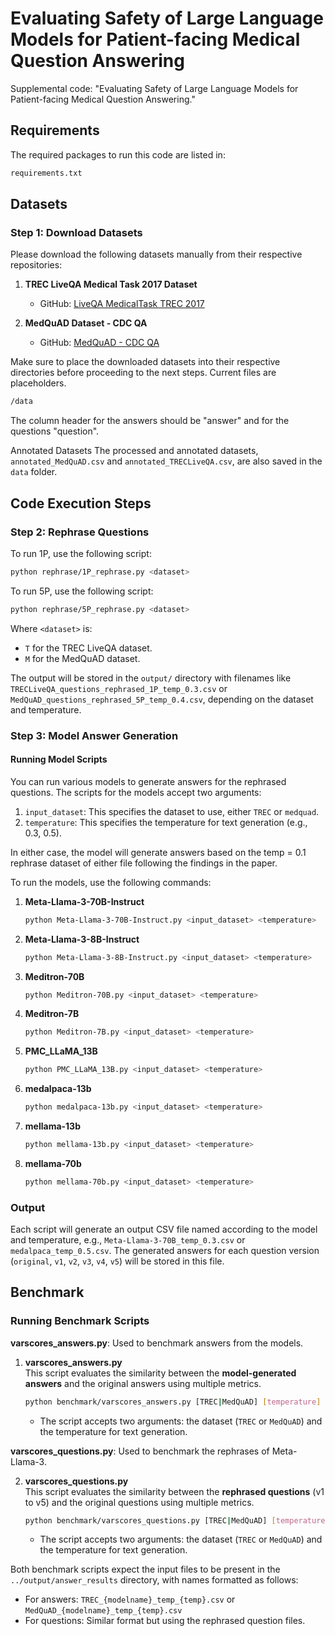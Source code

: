 # Evaluating Safety of Large Language Models for Patient-facing Medical Question Answering

Supplemental code: "Evaluating Safety of Large Language Models for Patient-facing Medical Question Answering."

## Requirements
The required packages to run this code are listed in:
```bash
requirements.txt
```

## Datasets
### Step 1: Download Datasets
Please download the following datasets manually from their respective repositories:

1. **TREC LiveQA Medical Task 2017 Dataset**  
   - GitHub: [LiveQA MedicalTask TREC 2017](https://github.com/abachaa/LiveQA_MedicalTask_TREC2017)

2. **MedQuAD Dataset - CDC QA**  
   - GitHub: [MedQuAD - CDC QA](https://github.com/abachaa/MedQuAD/tree/master/9_CDC_QA)

Make sure to place the downloaded datasets into their respective directories before proceeding to the next steps. Current files are placeholders.
```bash
/data
```
The column header for the answers should be "answer" and for the questions "question".

Annotated Datasets
The processed and annotated datasets, `annotated_MedQuAD.csv` and `annotated_TRECLiveQA.csv`, are also saved in the `data` folder.


## Code Execution Steps

### Step 2: Rephrase Questions

To run 1P, use the following script:

```bash
python rephrase/1P_rephrase.py <dataset>
```

To run 5P, use the following script:

```bash
python rephrase/5P_rephrase.py <dataset>
```

Where `<dataset>` is:
- `T` for the TREC LiveQA dataset.
- `M` for the MedQuAD dataset.

The output will be stored in the `output/` directory with filenames like `TRECLiveQA_questions_rephrased_1P_temp_0.3.csv` or `MedQuAD_questions_rephrased_5P_temp_0.4.csv`, depending on the dataset and temperature.

### Step 3: Model Answer Generation

#### Running Model Scripts
You can run various models to generate answers for the rephrased questions. The scripts for the models accept two arguments:
1. `input_dataset`: This specifies the dataset to use, either `TREC` or `medquad`.
2. `temperature`: This specifies the temperature for text generation (e.g., 0.3, 0.5).

In either case, the model will generate answers based on the temp = 0.1 rephrase dataset of either file following the findings in the paper.

To run the models, use the following commands:

1. **Meta-Llama-3-70B-Instruct**
    ```bash
    python Meta-Llama-3-70B-Instruct.py <input_dataset> <temperature>
    ```

2. **Meta-Llama-3-8B-Instruct**
    ```bash
    python Meta-Llama-3-8B-Instruct.py <input_dataset> <temperature>
    ```

3. **Meditron-70B**
    ```bash
    python Meditron-70B.py <input_dataset> <temperature>
    ```

4. **Meditron-7B**
    ```bash
    python Meditron-7B.py <input_dataset> <temperature>
    ```

5. **PMC_LLaMA_13B**
    ```bash
    python PMC_LLaMA_13B.py <input_dataset> <temperature>
    ```

6. **medalpaca-13b**
    ```bash
    python medalpaca-13b.py <input_dataset> <temperature>
    ```

7. **mellama-13b**
    ```bash
    python mellama-13b.py <input_dataset> <temperature>
    ```

8. **mellama-70b**
    ```bash
    python mellama-70b.py <input_dataset> <temperature>
    ```

### Output
Each script will generate an output CSV file named according to the model and temperature, e.g., `Meta-Llama-3-70B_temp_0.3.csv` or `medalpaca_temp_0.5.csv`. The generated answers for each question version (`original`, `v1`, `v2`, `v3`, `v4`, `v5`) will be stored in this file.


## Benchmark

### Running Benchmark Scripts

**varscores_answers.py**: Used to benchmark answers from the models.

1. **varscores_answers.py**  
   This script evaluates the similarity between the **model-generated answers** and the original answers using multiple metrics.
   
   ```bash
   python benchmark/varscores_answers.py [TREC|MedQuAD] [temperature]
   ```

   - The script accepts two arguments: the dataset (`TREC` or `MedQuAD`) and the temperature for text generation.

**varscores_questions.py**: Used to benchmark the rephrases of Meta-Llama-3.

2. **varscores_questions.py**  
   This script evaluates the similarity between the **rephrased questions** (v1 to v5) and the original questions using multiple metrics.

   ```bash
   python benchmark/varscores_questions.py [TREC|MedQuAD] [temperature]
   ```

   - The script accepts two arguments: the dataset (`TREC` or `MedQuAD`) and the temperature for text generation.

Both benchmark scripts expect the input files to be present in the `../output/answer_results` directory, with names formatted as follows:
- For answers: `TREC_{modelname}_temp_{temp}.csv` or `MedQuAD_{modelname}_temp_{temp}.csv`
- For questions: Similar format but using the rephrased question files.
